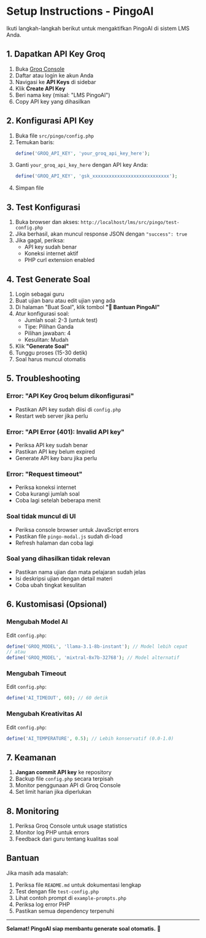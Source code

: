 # Setup Instructions - PingoAI

Ikuti langkah-langkah berikut untuk mengaktifkan PingoAI di sistem LMS Anda.

## 1. Dapatkan API Key Groq

1. Buka [Groq Console](https://console.groq.com/)
2. Daftar atau login ke akun Anda
3. Navigasi ke **API Keys** di sidebar
4. Klik **Create API Key**
5. Beri nama key (misal: "LMS PingoAI")
6. Copy API key yang dihasilkan

## 2. Konfigurasi API Key

1. Buka file `src/pingo/config.php`
2. Temukan baris:
   ```php
   define('GROQ_API_KEY', 'your_groq_api_key_here');
   ```
3. Ganti `your_groq_api_key_here` dengan API key Anda:
   ```php
   define('GROQ_API_KEY', 'gsk_xxxxxxxxxxxxxxxxxxxxxxxxxxxx');
   ```
4. Simpan file

## 3. Test Konfigurasi

1. Buka browser dan akses: `http://localhost/lms/src/pingo/test-config.php`
2. Jika berhasil, akan muncul response JSON dengan `"success": true`
3. Jika gagal, periksa:
   - API key sudah benar
   - Koneksi internet aktif
   - PHP curl extension enabled

## 4. Test Generate Soal

1. Login sebagai guru
2. Buat ujian baru atau edit ujian yang ada
3. Di halaman "Buat Soal", klik tombol **"🤖 Bantuan PingoAI"**
4. Atur konfigurasi soal:
   - Jumlah soal: 2-3 (untuk test)
   - Tipe: Pilihan Ganda
   - Pilihan jawaban: 4
   - Kesulitan: Mudah
5. Klik **"Generate Soal"**
6. Tunggu proses (15-30 detik)
7. Soal harus muncul otomatis

## 5. Troubleshooting

### Error: "API Key Groq belum dikonfigurasi"
- Pastikan API key sudah diisi di `config.php`
- Restart web server jika perlu

### Error: "API Error (401): Invalid API key"
- Periksa API key sudah benar
- Pastikan API key belum expired
- Generate API key baru jika perlu

### Error: "Request timeout"
- Periksa koneksi internet
- Coba kurangi jumlah soal
- Coba lagi setelah beberapa menit

### Soal tidak muncul di UI
- Periksa console browser untuk JavaScript errors
- Pastikan file `pingo-modal.js` sudah di-load
- Refresh halaman dan coba lagi

### Soal yang dihasilkan tidak relevan
- Pastikan nama ujian dan mata pelajaran sudah jelas
- Isi deskripsi ujian dengan detail materi
- Coba ubah tingkat kesulitan

## 6. Kustomisasi (Opsional)

### Mengubah Model AI
Edit `config.php`:
```php
define('GROQ_MODEL', 'llama-3.1-8b-instant'); // Model lebih cepat
// atau
define('GROQ_MODEL', 'mixtral-8x7b-32768'); // Model alternatif
```

### Mengubah Timeout
Edit `config.php`:
```php
define('AI_TIMEOUT', 60); // 60 detik
```

### Mengubah Kreativitas AI
Edit `config.php`:
```php
define('AI_TEMPERATURE', 0.5); // Lebih konservatif (0.0-1.0)
```

## 7. Keamanan

1. **Jangan commit API key** ke repository
2. Backup file `config.php` secara terpisah
3. Monitor penggunaan API di Groq Console
4. Set limit harian jika diperlukan

## 8. Monitoring

1. Periksa Groq Console untuk usage statistics
2. Monitor log PHP untuk errors
3. Feedback dari guru tentang kualitas soal

## Bantuan

Jika masih ada masalah:

1. Periksa file `README.md` untuk dokumentasi lengkap
2. Test dengan file `test-config.php`
3. Lihat contoh prompt di `example-prompts.php`
4. Periksa log error PHP
5. Pastikan semua dependency terpenuhi

---

**Selamat! PingoAI siap membantu generate soal otomatis.** 🎉
